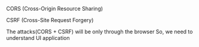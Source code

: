 
CORS (Cross-Origin Resource Sharing)


CSRF (Cross-Site Request Forgery)



The attacks(CORS + CSRF) will be only through the browser
So, we need to understand UI application

